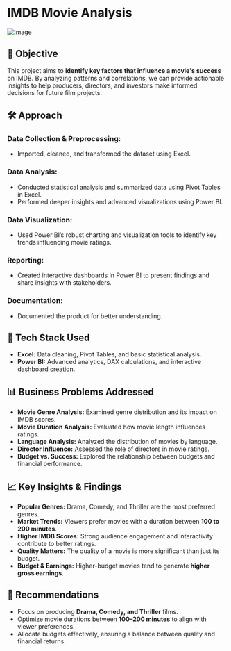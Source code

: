 # IMDB Movie Analysis
![image](https://github.com/user-attachments/assets/df195573-cbe0-4f39-b059-4caa9aadcd3b)

## 📌 Objective
This project aims to **identify key factors that influence a movie's success** on IMDB. By analyzing patterns and correlations, we can provide actionable insights to help producers, directors, and investors make informed decisions for future film projects.

## 🛠️ Approach

### **Data Collection & Preprocessing:**  
 - Imported, cleaned, and transformed the dataset using Excel.  
### **Data Analysis:**  
 - Conducted statistical analysis and summarized data using Pivot Tables in Excel.  
 - Performed deeper insights and advanced visualizations using Power BI.  
### **Data Visualization:**  
 - Used Power BI’s robust charting and visualization tools to identify key trends influencing movie ratings.  
### **Reporting:**  
 - Created interactive dashboards in Power BI to present findings and share insights with stakeholders.
### **Documentation:**
 - Documented the product for better understanding.

## 🔧 Tech Stack Used  
- **Excel:** Data cleaning, Pivot Tables, and basic statistical analysis.  
- **Power BI:** Advanced analytics, DAX calculations, and interactive dashboard creation.  

## 📊 Business Problems Addressed
- **Movie Genre Analysis:** Examined genre distribution and its impact on IMDB scores.  
- **Movie Duration Analysis:** Evaluated how movie length influences ratings.  
- **Language Analysis:** Analyzed the distribution of movies by language.  
- **Director Influence:** Assessed the role of directors in movie ratings.  
- **Budget vs. Success:** Explored the relationship between budgets and financial performance.  

## 📈 Key Insights & Findings  
- **Popular Genres:** Drama, Comedy, and Thriller are the most preferred genres.  
- **Market Trends:** Viewers prefer movies with a duration between **100 to 200 minutes**.  
- **Higher IMDB Scores:** Strong audience engagement and interactivity contribute to better ratings.  
- **Quality Matters:** The quality of a movie is more significant than just its budget.  
- **Budget & Earnings:** Higher-budget movies tend to generate **higher gross earnings**.  

## 🎯 Recommendations 
- Focus on producing **Drama, Comedy, and Thriller** films.  
- Optimize movie durations between **100–200 minutes** to align with viewer preferences.    
- Allocate budgets effectively, ensuring a balance between quality and financial returns.  


